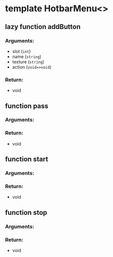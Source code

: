 # template HotbarMenu<>


## lazy function addButton
### Arguments:
- slot (`int`)
- name (`string`)
- texture (`string`)
- action (`void=>void`)
### Return:
- void




## function __pass__
### Arguments:

### Return:
- void




## function start
### Arguments:

### Return:
- void




## function stop
### Arguments:

### Return:
- void







